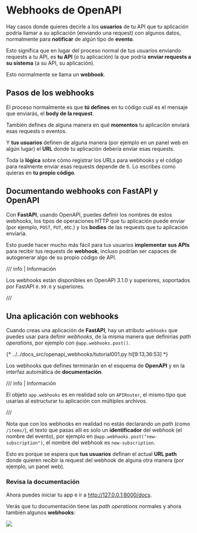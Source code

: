 # Webhooks de OpenAPI

Hay casos donde quieres decirle a los **usuarios** de tu API que tu aplicación podría llamar a *su* aplicación (enviando una request) con algunos datos, normalmente para **notificar** de algún tipo de **evento**.

Esto significa que en lugar del proceso normal de tus usuarios enviando requests a tu API, es **tu API** (o tu aplicación) la que podría **enviar requests a su sistema** (a su API, su aplicación).

Esto normalmente se llama un **webhook**.

## Pasos de los webhooks

El proceso normalmente es que **tú defines** en tu código cuál es el mensaje que enviarás, el **body de la request**.

También defines de alguna manera en qué **momentos** tu aplicación enviará esas requests o eventos.

Y **tus usuarios** definen de alguna manera (por ejemplo en un panel web en algún lugar) el **URL** donde tu aplicación debería enviar esas requests.

Toda la **lógica** sobre cómo registrar los URLs para webhooks y el código para realmente enviar esas requests depende de ti. Lo escribes como quieras en **tu propio código**.

## Documentando webhooks con **FastAPI** y OpenAPI

Con **FastAPI**, usando OpenAPI, puedes definir los nombres de estos webhooks, los tipos de operaciones HTTP que tu aplicación puede enviar (por ejemplo, `POST`, `PUT`, etc.) y los **bodies** de las requests que tu aplicación enviaría.

Esto puede hacer mucho más fácil para tus usuarios **implementar sus APIs** para recibir tus requests de **webhook**, incluso podrían ser capaces de autogenerar algo de su propio código de API.

/// info | Información

Los webhooks están disponibles en OpenAPI 3.1.0 y superiores, soportados por FastAPI `0.99.0` y superiores.

///

## Una aplicación con webhooks

Cuando creas una aplicación de **FastAPI**, hay un atributo `webhooks` que puedes usar para definir *webhooks*, de la misma manera que definirías *path operations*, por ejemplo con `@app.webhooks.post()`.

{* ../../docs_src/openapi_webhooks/tutorial001.py hl[9:13,36:53] *}

Los webhooks que defines terminarán en el esquema de **OpenAPI** y en la interfaz automática de **documentación**.

/// info | Información

El objeto `app.webhooks` es en realidad solo un `APIRouter`, el mismo tipo que usarías al estructurar tu aplicación con múltiples archivos.

///

Nota que con los webhooks en realidad no estás declarando un *path* (como `/items/`), el texto que pasas allí es solo un **identificador** del webhook (el nombre del evento), por ejemplo en `@app.webhooks.post("new-subscription")`, el nombre del webhook es `new-subscription`.

Esto es porque se espera que **tus usuarios** definan el actual **URL path** donde quieren recibir la request del webhook de alguna otra manera (por ejemplo, un panel web).

### Revisa la documentación

Ahora puedes iniciar tu app e ir a <a href="http://127.0.0.1:8000/docs" class="external-link" target="_blank">http://127.0.0.1:8000/docs</a>.

Verás que tu documentación tiene las *path operations* normales y ahora también algunos **webhooks**:

<img src="/img/tutorial/openapi-webhooks/image01.png">
